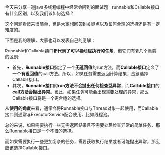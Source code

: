 今天来分享一道java多线程编程中经常会问到的面试题：runnable和Callable接口有什么区别，以及我们该如何选择？

这个问题看起来很简单，但是大家想回答到关键点以及如何合理的选择还是有一定难度的。

下面是我的理解，大家也可以发表自己的见解：

Runnable和Callable接口**都代表了可以被线程执行的任务**，但它们有着几个重要的区别:

+ 首先，**Runnable接口**指定了一个**无返回值**的run方法，而**Callable接口**定义了一个**有返回值**的call方法。所以，如果任务需要返回计算结果，应该选择Callable接口。
+ 其次，**Runnable接口**的**run方法不会抛出任何检查型异常**，而**Callable接口**的**call方法会抛出异常**。因此，如果任务可能会出现需要处理的异常，那么Callable接口将是一个更合适的选择。

从**使用的角度**来看，通常会将Runnable接口与Thread对象一起使用，而Callable接口则通常与ExecutorService配合使用，比如线程池。

总的来说，如果需要执行一些无需返回结果且不需要处理检查异常的简单任务，那么Runnable接口是一个不错的选择。

而如果需要执行一些更加复杂的任务，需要获取执行结果或者可能抛出异常，那么应该选择Callable接口。
